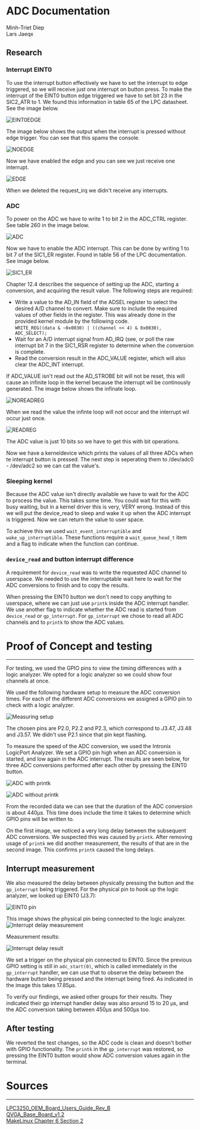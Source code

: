 ADC Documentation
===============================================================================
Minh-Triet Diep  
Lars Jaeqx  

## Research

### Interrupt EINT0
To use the interrupt button effectively we have to set the interrupt to edge triggered, so we will receive just one interrupt on button press. To make the interrupt of the EINT0 button edge triggered we have to set bit 23 in the SIC2_ATR to 1. We found this information in table 65 of the LPC datasheet. See the image below.  
  
![EINT0EDGE](img/SIC2_ATR.PNG)  
  
The image below shows the output when the interrupt is pressed without edge trigger. You can see that this spams the console.  

![NOEDGE](img/NoEdge.PNG)  
  
Now we have enabled the edge and you can see we just receive one interrupt.  
  
![EDGE](img/Edge.PNG)  
  
When we deleted the request_irq we didn't receive any interrupts.  
  
### ADC
To power on the ADC we have to write 1 to bit 2 in the ADC_CTRL register. See table 260 in the image below.  
  
![ADC](img/ADC_CTRL.PNG)  
  
Now we have to enable the ADC interrupt. This can be done by writing 1 to bit 7 of the SIC1_ER register. Found in table 56 of the LPC documentation. See image below.  
  
![SIC1_ER](img/SIC1_ER.PNG)  
  
Chapter 12.4 describes the sequence of setting up the ADC, starting a conversion, and acquiring the result value. The following steps are required:
- Write a value to the AD_IN field of the ADSEL register to select the desired A/D channel to convert. Make sure to include the required values of other fields in the register. This was already done in the provided kernel module by the following code.  
`WRITE_REG((data & ~0x0030) | ((channel << 4) & 0x0030), ADC_SELECT);`
- Wait for an A/D interrupt signal from AD_IRQ (see, or poll the raw interrupt bit 7 in the SIC1_RSR register to determine when the conversion is complete.
- Read the conversion result in the ADC_VALUE register, which will also clear the ADC_INT interrupt.  
  
If ADC_VALUE isn't read out the AD_STROBE bit will not be reset, this will cause an infinite loop in the kernel because the interrupt wil be continously generated. The image below shows the infinate loop.  
  
![NOREADREG](img/NoReadReg.PNG)  

When we read the value the infinte loop will not occur and the interrupt wil occur just once.  
  
![READREG](img/ReadReg.PNG)    
  
The ADC value is just 10 bits so we have to get this with bit operations.
  
Now we have a kerneldevice which prints the values of all three ADCs when te interrupt button is pressed. The next step is seperating them to /dev/adc0 - /dev/adc2 so we can cat the value's.  
  
### Sleeping kernel
Because the ADC value isn't directly available we have to wait for the ADC to process the value. This takes some time. You could wait for this with busy waiting, but in a kernel driver this is very, VERY wrong. Instead of this we will put the device_read to sleep and wake it up when the ADC interrupt is triggered. Now we can return the value to user space.  
  
To achieve this we used `wait_event_interruptible` and `wake_up_interruptible`. These functions require a `wait_queue_head_t` item and a flag to indicate when the function can continue.

### `device_read` and button interrupt difference
A requirement for `device_read` was to write the requested ADC channel to userspace. We needed to use the interruptable wait here to wait for the ADC conversions to finish and to copy the results.

When pressing the EINT0 button we don't need to copy anything to userspace, where we can just use `printk` inside the ADC interrupt handler. We use another flag to indicate whether the ADC read is started from `device_read` or `gp_interrupt`. For `gp_interrupt` we chose to read all ADC channels and to `printk` to show the ADC values. 

# Proof of Concept and testing
-------------------------------------------------------------------------------

For testing, we used the GPIO pins to view the timing differences with a logic analyzer. We opted for a logic analyzer so we could show four channels at once.

We used the following hardware setup to measure the ADC conversion times. For each of the different ADC conversions we assigned a GPIO pin to check with a logic analyzer.

![Measuring setup](img/ADCMeasuringSetupHW.jpg)

The chosen pins are P2.0, P2.2 and P2.3, which correspond to J3.47, J3.48 and J3.57. We didn't use P2.1 since that pin kept flashing.

To measure the speed of the ADC conversion, we used the Intronix LogicPort Analyzer. We set a GPIO pin high when an ADC conversion is started, and low again in the ADC interrupt. The results are seen below, for three ADC conversions performed after each other by pressing the EINT0 button.
  
![ADC with printk](img/time_print.PNG)  

![ADC without printk](img/time_no_print.PNG)  
  
From the recorded data we can see that the duration of the ADC conversion is about 440µs. This time does include the time it takes to determine which GPIO pins will be written to.

On the first image, we noticed a very long delay between the subsequent ADC conversions. We suspected this was caused by `printk`. After removing usage of `printk` we did another measurement, the results of that are in the second image. This confirms `printk` caused the long delays.

## Interrupt measurement

We also measured the delay between physically pressing the button and the `gp_interrupt` being triggered. For the physical pin to hook up the logic analyzer, we looked up EINT0 (J3.7):

![EINT0 pin](img/header.PNG)

This image shows the physical pin being connected to the logic analyzer.
![Interrupt delay measurement](img/InterruptMeasuringSetupHW.jpg)

Measurement results:  

![Interrupt delay result](img/time_button.PNG)

We set a trigger on the physical pin connected to EINT0. Since the previous GPIO setting is still in `adc_start(0)`, which is called immediately in the `gp_interrupt` handler, we can use that to observe the delay between the hardware button being pressed and the interrupt being fired. As indicated in the image this takes 17.85µs.

To verify our findings, we asked other groups for their results. They indicated their gp interrupt handler delay was also around 15 to 20 µs, and the ADC conversion taking between 450µs and 500µs too.

## After testing
We reverted the test changes, so the ADC code is clean and doesn't bother with GPIO functionality. The `printk` in the `gp_interrupt` was restored, so pressing the EINT0 button would show ADC conversion values again in the terminal.

# Sources
-------------------------------------------------------------------------------
[LPC3250_OEM_Board_Users_Guide_Rev_B](../LPC3250/LPC3250_OEM_Board_Users_Guide_Rev_B.pdf)  
[QVGA_Base_Board_v1.2](../LPC3250/QVGA_Base_Board_v1.2.pdf)  
[MakeLinux Chapter 6 Section 2](http://www.makelinux.net/ldd3/chp-6-sect-2)
